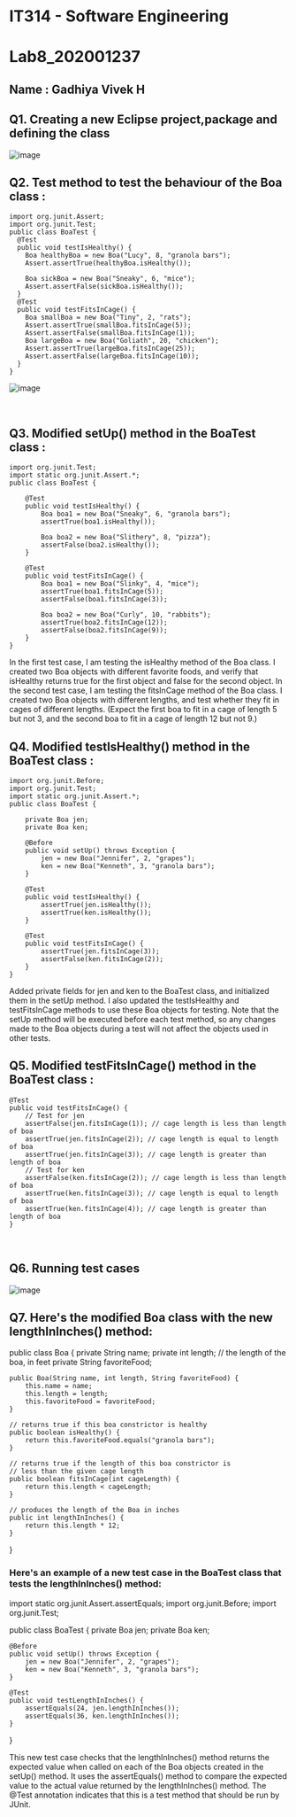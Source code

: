 # IT314 - Software Engineering
# Lab8_202001237
## Name : Gadhiya Vivek H 
## Q1. Creating a new Eclipse project,package and defining the class
![image](https://user-images.githubusercontent.com/124248015/233324077-b10bc0e3-6512-49d0-8ec2-340c4e0b0d1f.png)

## Q2. Test method to test the behaviour of the Boa class : 
```
import org.junit.Assert;
import org.junit.Test;
public class BoaTest {
  @Test
  public void testIsHealthy() {
    Boa healthyBoa = new Boa("Lucy", 8, "granola bars");
    Assert.assertTrue(healthyBoa.isHealthy());
    
    Boa sickBoa = new Boa("Sneaky", 6, "mice");
    Assert.assertFalse(sickBoa.isHealthy());
  }
  @Test
  public void testFitsInCage() {
    Boa smallBoa = new Boa("Tiny", 2, "rats");
    Assert.assertTrue(smallBoa.fitsInCage(5));
    Assert.assertFalse(smallBoa.fitsInCage(1));
    Boa largeBoa = new Boa("Goliath", 20, "chicken");
    Assert.assertTrue(largeBoa.fitsInCage(25));
    Assert.assertFalse(largeBoa.fitsInCage(10));
  }
}
```
![image](https://user-images.githubusercontent.com/124248015/233324707-4bb22534-97ef-4d5e-b7f9-2fdfff8a0d7b.png)

</br>

## Q3. Modified setUp() method in the BoaTest class :

```
import org.junit.Test;
import static org.junit.Assert.*;
public class BoaTest {
    
    @Test
    public void testIsHealthy() {
        Boa boa1 = new Boa("Sneaky", 6, "granola bars");
        assertTrue(boa1.isHealthy());
        
        Boa boa2 = new Boa("Slithery", 8, "pizza");
        assertFalse(boa2.isHealthy());
    }
    
    @Test
    public void testFitsInCage() {
        Boa boa1 = new Boa("Slinky", 4, "mice");
        assertTrue(boa1.fitsInCage(5));
        assertFalse(boa1.fitsInCage(3));
        
        Boa boa2 = new Boa("Curly", 10, "rabbits");
        assertTrue(boa2.fitsInCage(12));
        assertFalse(boa2.fitsInCage(9));
    }
}
```
In the first test case, I am testing the isHealthy method of the Boa class. I created two Boa objects with different favorite foods, and verify that isHealthy returns true for the first object and false for the second object.
In the second test case, I am testing the fitsInCage method of the Boa class. I created two Boa objects with different lengths, and test whether they fit in cages of different lengths. 
(Expect the first boa to fit in a cage of length 5 but not 3, and the second boa to fit in a cage of length 12 but not 9.)

## Q4. Modified testIsHealthy() method in the BoaTest class : 
```
import org.junit.Before;
import org.junit.Test;
import static org.junit.Assert.*;
public class BoaTest {
    
    private Boa jen;
    private Boa ken;
    
    @Before
    public void setUp() throws Exception {
        jen = new Boa("Jennifer", 2, "grapes");
        ken = new Boa("Kenneth", 3, "granola bars");
    }
    
    @Test
    public void testIsHealthy() {
        assertTrue(jen.isHealthy());
        assertTrue(ken.isHealthy());
    }
    
    @Test
    public void testFitsInCage() {
        assertTrue(jen.fitsInCage(3));
        assertFalse(ken.fitsInCage(2));
    }
}
```
Added private fields for jen and ken to the BoaTest class, and initialized them in the setUp method. I also updated the testIsHealthy and testFitsInCage methods to use these Boa objects for testing.
Note that the setUp method will be executed before each test method, so any changes made to the Boa objects during a test will not affect the objects used in other tests.

## Q5. Modified testFitsInCage() method in the BoaTest class : 
```
@Test
public void testFitsInCage() {
    // Test for jen
    assertFalse(jen.fitsInCage(1)); // cage length is less than length of boa
    assertTrue(jen.fitsInCage(2)); // cage length is equal to length of boa
    assertTrue(jen.fitsInCage(3)); // cage length is greater than length of boa
    // Test for ken
    assertFalse(ken.fitsInCage(2)); // cage length is less than length of boa
    assertTrue(ken.fitsInCage(3)); // cage length is equal to length of boa
    assertTrue(ken.fitsInCage(4)); // cage length is greater than length of boa
}
```
</br>

## Q6. Running test cases

![image](https://user-images.githubusercontent.com/124248015/233325027-bf4b231b-7db6-47d0-84fb-eec269778a57.png)

## Q7. Here's the modified Boa class with the new lengthInInches() method:

public class Boa {
    private String name;
    private int length; // the length of the boa, in feet
    private String favoriteFood;

    public Boa(String name, int length, String favoriteFood) {
        this.name = name;
        this.length = length;
        this.favoriteFood = favoriteFood;
    }

    // returns true if this boa constrictor is healthy
    public boolean isHealthy() {
        return this.favoriteFood.equals("granola bars");
    }

    // returns true if the length of this boa constrictor is
    // less than the given cage length
    public boolean fitsInCage(int cageLength) {
        return this.length < cageLength;
    }

    // produces the length of the Boa in inches
    public int lengthInInches() {
        return this.length * 12;
    }
}

### Here's an example of a new test case in the BoaTest class that tests the lengthInInches() method:

import static org.junit.Assert.assertEquals;
import org.junit.Before;
import org.junit.Test;

public class BoaTest {
    private Boa jen;
    private Boa ken;

    @Before
    public void setUp() throws Exception {
        jen = new Boa("Jennifer", 2, "grapes");
        ken = new Boa("Kenneth", 3, "granola bars");
    }

    @Test
    public void testLengthInInches() {
        assertEquals(24, jen.lengthInInches());
        assertEquals(36, ken.lengthInInches());
    }
}

This new test case checks that the lengthInInches() method returns the expected value when called on each of the Boa objects created in the setUp() method. It uses the assertEquals() method to compare the expected value to the actual value returned by the lengthInInches() method. The @Test annotation indicates that this is a test method that should be run by JUnit.
</br>
